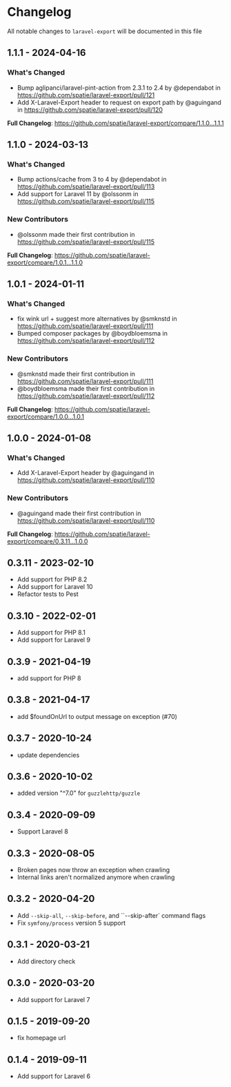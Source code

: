 # Changelog

All notable changes to `laravel-export` will be documented in this file

## 1.1.1 - 2024-04-16

### What's Changed

* Bump aglipanci/laravel-pint-action from 2.3.1 to 2.4 by @dependabot in https://github.com/spatie/laravel-export/pull/121
* Add X-Laravel-Export header to request on export path by @aguingand in https://github.com/spatie/laravel-export/pull/120

**Full Changelog**: https://github.com/spatie/laravel-export/compare/1.1.0...1.1.1

## 1.1.0 - 2024-03-13

### What's Changed

* Bump actions/cache from 3 to 4 by @dependabot in https://github.com/spatie/laravel-export/pull/113
* Add support for Laravel 11 by @olssonm in https://github.com/spatie/laravel-export/pull/115

### New Contributors

* @olssonm made their first contribution in https://github.com/spatie/laravel-export/pull/115

**Full Changelog**: https://github.com/spatie/laravel-export/compare/1.0.1...1.1.0

## 1.0.1 - 2024-01-11

### What's Changed

* fix wink url + suggest more alternatives by @smknstd in https://github.com/spatie/laravel-export/pull/111
* Bumped composer packages by @boydbloemsma in https://github.com/spatie/laravel-export/pull/112

### New Contributors

* @smknstd made their first contribution in https://github.com/spatie/laravel-export/pull/111
* @boydbloemsma made their first contribution in https://github.com/spatie/laravel-export/pull/112

**Full Changelog**: https://github.com/spatie/laravel-export/compare/1.0.0...1.0.1

## 1.0.0 - 2024-01-08

### What's Changed

* Add X-Laravel-Export header by @aguingand in https://github.com/spatie/laravel-export/pull/110

### New Contributors

* @aguingand made their first contribution in https://github.com/spatie/laravel-export/pull/110

**Full Changelog**: https://github.com/spatie/laravel-export/compare/0.3.11...1.0.0

## 0.3.11 - 2023-02-10

- Add support for PHP 8.2
- Add support for Laravel 10
- Refactor tests to Pest

## 0.3.10 - 2022-02-01

- Add support for PHP 8.1
- Add support for Laravel 9

## 0.3.9 - 2021-04-19

- add support for PHP 8

## 0.3.8 - 2021-04-17

- add $foundOnUrl to output message on exception (#70)

## 0.3.7 - 2020-10-24

- update dependencies

## 0.3.6 - 2020-10-02

- added version "^7.0" for `guzzlehttp/guzzle`

## 0.3.4 - 2020-09-09

- Support Laravel 8

## 0.3.3 - 2020-08-05

- Broken pages now throw an exception when crawling
- Internal links aren't normalized anymore when crawling

## 0.3.2 - 2020-04-20

- Add `--skip-all`, `--skip-before`, and ``--skip-after` command flags
- Fix `symfony/process` version 5 support

## 0.3.1 - 2020-03-21

- Add directory check

## 0.3.0 - 2020-03-20

- Add support for Laravel 7

## 0.1.5 - 2019-09-20

- fix homepage url

## 0.1.4 - 2019-09-11

- Add support for Laravel 6

